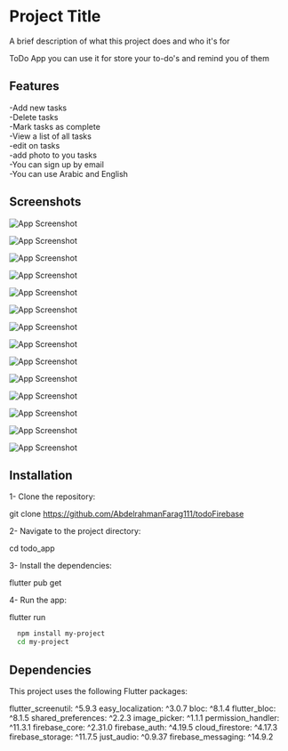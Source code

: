 
# Project Title

A brief description of what this project does and who it's for

ToDo App you can use it for store your to-do's and remind you of them
## Features

-Add new tasks   
-Delete tasks   
-Mark tasks as complete    
-View a list of all tasks  
-edit on tasks  
-add photo to you tasks  
-You can sign up by email   
-You can use Arabic and English
## Screenshots

![App Screenshot](https://drive.google.com/file/d/1wUsfxieuS2b3G7uSbcWql-l3BXO1onHU/view?usp=drive_link)

![App Screenshot](https://drive.google.com/file/d/1U0rbug79zXF2-wARg29FS1c-1TDDBOnP/view?usp=drive_link)

![App Screenshot](https://drive.google.com/file/d/1RG69cXrToMAp1X6INSIIl62T9PahfiQy/view?usp=drive_link)

![App Screenshot](https://drive.google.com/file/d/1ey1_tmmQsAbwA9in2KemjDYN4z_TpNcm/view?usp=drive_link)

![App Screenshot](https://drive.google.com/file/d/19ncLdLFLOo15lfCzK-Qw28O9W9xMR8-h/view?usp=drive_link)

![App Screenshot](https://drive.google.com/file/d/1EokztVDSVgJYf3bVj-otDnRbl_6l9IJV/view?usp=drive_link)

![App Screenshot](https://drive.google.com/file/d/1yDA2UefoVqPJuoce_BMGJXvZSxyjp3tK/view?usp=drive_link)

![App Screenshot](https://drive.google.com/file/d/1Gk2dF_LmQ_EF7PKva47HIDnKzlGxiHIt/view?usp=drive_link)

![App Screenshot](https://drive.google.com/file/d/1CzwkWp1P2JaWQtPTYPsze77FF2zvZHeg/view?usp=drive_link)

![App Screenshot](https://drive.google.com/file/d/1CzwkWp1P2JaWQtPTYPsze77FF2zvZHeg/view?usp=drive_link)

![App Screenshot](https://drive.google.com/file/d/1DHLNF7vQjNzc2h0WwWnfKzTtnm1PoldB/view?usp=drive_link)

![App Screenshot](https://drive.google.com/file/d/1yejqeCrAl6SD48jgLmjMSqfbXlF_LTxR/view?usp=drive_link)

![App Screenshot](https://drive.google.com/file/d/1ic3b7lYJG-0y3dJzQ3fV9qhvM1D3nVNI/view?usp=drive_link)

![App Screenshot](https://drive.google.com/file/d/16mjMMf06CRLnQZ67Hwa-5fq61AfTlF1T/view?usp=drive_link)


## Installation

1- Clone the repository:

git clone https://github.com/AbdelrahmanFarag111/todoFirebase

2- Navigate to the project directory:

cd todo_app

3- Install the dependencies:

flutter pub get

4- Run the app:

flutter run


```bash
  npm install my-project
  cd my-project
```
    
## Dependencies
This project uses the following Flutter packages:

  flutter_screenutil: ^5.9.3 
  easy_localization: ^3.0.7
  bloc: ^8.1.4
  flutter_bloc: ^8.1.5
  shared_preferences: ^2.2.3
  image_picker: ^1.1.1
  permission_handler: ^11.3.1
  firebase_core: ^2.31.0
  firebase_auth: ^4.19.5
  cloud_firestore: ^4.17.3
  firebase_storage: ^11.7.5
  just_audio: ^0.9.37
  firebase_messaging: ^14.9.2